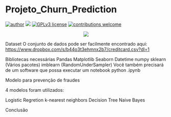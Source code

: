 # Projeto_Churn_Prediction
[![author](https://img.shields.io/badge/author-Wallison-red.svg)](https://www.linkedin.com/in/wallison-borges-48312516a/) [![](https://img.shields.io/badge/python-3.7+-blue.svg)](https://www.python.org/downloads/release/python-365/) [![GPLv3 license](https://img.shields.io/badge/License-GPLv3-blue.svg)](http://perso.crans.org/besson/LICENSE.html) [![contributions welcome](https://img.shields.io/badge/contributions-welcome-brightgreen.svg?style=flat)](https://github.com/IsWallison/Project_airbnb/issues)
<p align="center">
  <img src="high-angle-keyboard-with-credit-cards-hook-phishing.jpg" >
</p>

Dataset
O conjunto de dados pode ser facilmente encontrado aqui: https://www.dropbox.com/s/b44o3t3ehmnx2b7/creditcard.csv?dl=1

Bibliotecas necessárias
Pandas
Matplotlib
Seaborn
Datetime
numpy
sklearn (Vários pacotes)
imblearn (RandomUnderSampler) Você também precisará de um software que possa executar um notebook python .ipynb

Modelo para prevenção de fraudes


4 modelos foram utilizados:

Logistic Regretion
k-nearest neighbors
Decision Tree
Naive Bayes

Conclusão
